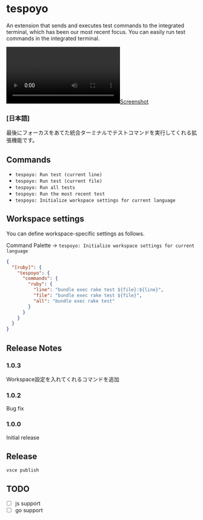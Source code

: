 # tespoyo

An extension that sends and executes test commands to the integrated terminal, which has been our most recent focus.
You can easily run test commands in the integrated terminal.

[![Screenshot](https://raw.githubusercontent.com/ykpythemind/tespoyo/main/misc/screenshot.mp4)](https://raw.githubusercontent.com/ykpythemind/tespoyo/main/misc/screenshot.mp4)

### [日本語]

最後にフォーカスをあてた統合ターミナルでテストコマンドを実行してくれる拡張機能です。

## Commands

- `tespoyo: Run test (current line)`
- `tespoyo: Run test (current file)`
- `tespoyo: Run all tests`
- `tespoyo: Run the most recent test`
- `tespoyo: Initialize workspace settings for current language`

## Workspace settings

You can define workspace-specific settings as follows.

Command Palette -> `tespoyo: Initialize workspace settings for current language`

```json
{
  "[ruby]": {
    "tespoyo": {
      "commands": {
        "ruby": {
          "line": "bundle exec rake test ${file}:${line}",
          "file": "bundle exec rake test ${file}",
          "all": "bundle exec rake test"
        }
      }
    }
  }
}
```

## Release Notes

### 1.0.3

Workspace設定を入れてくれるコマンドを追加

### 1.0.2

Bug fix

### 1.0.0

Initial release

## Release

```
vsce publish
```

## TODO

- [ ] js support
- [ ] go support
